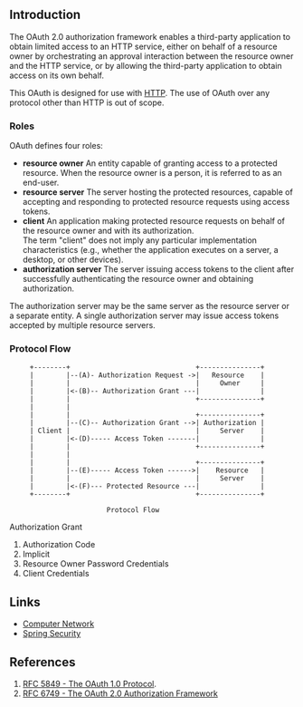 ## Introduction

The OAuth 2.0 authorization framework enables a third-party application to obtain limited access to an HTTP service, either on behalf of a resource owner by orchestrating an approval interaction between the resource owner and the HTTP service,
or by allowing the third-party application to obtain access on its own behalf.

This OAuth is designed for use with [HTTP](/docs/CS/CN/HTTP.md).  The use of OAuth over any protocol other than HTTP is out of scope.

### Roles

OAuth defines four roles:

- **resource owner**
  An entity capable of granting access to a protected resource.
  When the resource owner is a person, it is referred to as an end-user.
- **resource server**
  The server hosting the protected resources, capable of accepting and responding to protected resource requests using access tokens.
- **client**
  An application making protected resource requests on behalf of the resource owner and with its authorization.  
  The term "client" does not imply any particular implementation characteristics (e.g., whether the application executes on a server, a desktop, or other devices).
- **authorization server**
  The server issuing access tokens to the client after successfully authenticating the resource owner and obtaining authorization.

The authorization server may be the same server as the resource server or a separate entity.
A single authorization server may issue access tokens accepted by multiple resource servers.

### Protocol Flow

```
     +--------+                               +---------------+
     |        |--(A)- Authorization Request ->|   Resource    |
     |        |                               |     Owner     |
     |        |<-(B)-- Authorization Grant ---|               |
     |        |                               +---------------+
     |        |
     |        |                               +---------------+
     |        |--(C)-- Authorization Grant -->| Authorization |
     | Client |                               |     Server    |
     |        |<-(D)----- Access Token -------|               |
     |        |                               +---------------+
     |        |
     |        |                               +---------------+
     |        |--(E)----- Access Token ------>|    Resource   |
     |        |                               |     Server    |
     |        |<-(F)--- Protected Resource ---|               |
     +--------+                               +---------------+

                        Protocol Flow
```


Authorization Grant

1. Authorization Code
2. Implicit
3. Resource Owner Password Credentials
4. Client Credentials

## Links

- [Computer Network](/docs/CS/CN/CN.md)
- [Spring Security](/docs/CS/Java/Spring/Security.md?id=OAuth)

## References

1. [RFC 5849 - The OAuth 1.0 Protocol](https://datatracker.ietf.org/doc/html/rfc5849).
2. [RFC 6749 - The OAuth 2.0 Authorization Framework](https://datatracker.ietf.org/doc/rfc6749)

